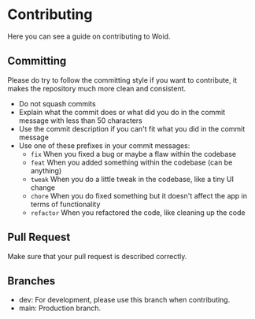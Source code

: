 # Contributing

Here you can see a guide on contributing to Woid.

## Committing

Please do try to follow the committing style if you want to contribute, it makes the repository much more clean and consistent.
- Do not squash commits
- Explain what the commit does or what did you do in the commit message with less than 50 characters
- Use the commit description if you can't fit what you did in the commit message
- Use one of these prefixes in your commit messages:
    - `fix` When you fixed a bug or maybe a flaw within the codebase
    - `feat` When you added something within the codebase (can be anything)
    - `tweak` When you do a little tweak in the codebase, like a tiny UI change
    - `chore` When you do fixed something but it doesn't affect the app in terms of functionality
    - `refactor` When you refactored the code, like cleaning up the code
  
## Pull Request

Make sure that your pull request is described correctly.

## Branches

- dev: For development, please use this branch when contributing.
- main: Production branch.